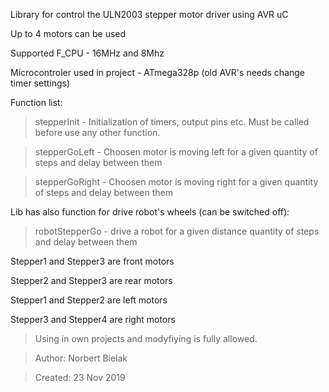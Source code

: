 Library for control the ULN2003 stepper motor driver using AVR uC

Up to 4 motors can be used

Supported F_CPU - 16MHz and 8Mhz
 
Microcontroler used in project - ATmega328p (old AVR's needs change timer settings)
 
Function list:
 
>stepperInit - Initialization of timers, output pins etc.	Must be called before use any other function.

>stepperGoLeft - Choosen motor is moving left for a given quantity of steps and delay between them

>stepperGoRight - Choosen motor is moving right for a given quantity of steps and delay between them

 
Lib has also function for drive robot's wheels (can be switched off):
 
>robotStepperGo - drive a robot for a given distance quantity of steps and delay  between them

  Stepper1 and Stepper3 are front motors
  
  Stepper2 and Stepper3 are rear motors
  
  Stepper1 and Stepper2 are left motors
  
  Stepper3 and Stepper4 are right motors
  
 
>Using in own projects and modyfiying is fully allowed.
 
 >Author: Norbert Bielak
 
 >Created: 23 Nov 2019
